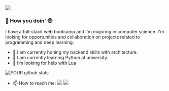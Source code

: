 <img src="https://github.com/pr2tik1/pr2tik1/blob/master/allanrgc">

### 👋 How you doin' 😄
I have a full-stack web bootcamp and I'm majoring in computer science. I'm looking for opportunities and collaboration on projects related to programming and deep learning.
- 🔭 I am currently honing my backend skills with architecture.
- 🌱 I am currently learning Python at university.
- 🤔 I’m looking for help with Lua

![YOUR github stats](https://github-readme-stats.vercel.app/api?username=allanrgc)

- 📫 How to reach me:
[<img src="https://img.shields.io/badge/linkedin-%230077B5.svg?&style=for-the-badge&logo=linkedin&logoColor=white" />](https://www.linkedin.com/in/allanrgc/) [<img src = "https://img.shields.io/badge/instagram-%23E4405F.svg?&style=for-the-badge&logo=instagram&logoColor=white">](https://www.instagram.com/allanrgc/)
